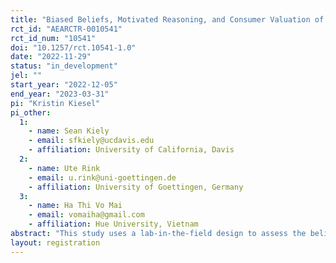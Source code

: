 ```yaml
---
title: "Biased Beliefs, Motivated Reasoning, and Consumer Valuation of Vegetable Labels in Vietnam"
rct_id: "AEARCTR-0010541"
rct_id_num: "10541"
doi: "10.1257/rct.10541-1.0"
date: "2022-11-29"
status: "in_development"
jel: ""
start_year: "2022-12-05"
end_year: "2023-03-31"
pi: "Kristin Kiesel"
pi_other:
  1:
    - name: Sean Kiely
    - email: sfkiely@ucdavis.edu
    - affiliation: University of California, Davis
  2:
    - name: Ute Rink
    - email: u.rink@uni-goettingen.de
    - affiliation: University of Goettingen, Germany
  3:
    - name: Ha Thi Vo Mai
    - email: vomaiha@gmail.com
    - affiliation: Hue University, Vietnam
abstract: "This study uses a lab-in-the-field design to assess the belief updating process for consumers when presented with varying labeling schemes that communicate food safety information in retail markets for vegetables. Vietnam offers a unique setting to evaluate how individuals update beliefs over time through consumer internalization of labeling information for several reasons. First, consumers may have had emotionally intense prior experiences that make them more likely to form biased beliefs about the overall quality of vegetables in retail markets. They might have become ill from consuming vegetables with high levels of pesticide residue or vegetables that were otherwise contaminated. Households exposed to herbicides and defoliants during the Vietnam War might also be particularly concerned about pesticide use and have biased perceptions of food safety quality in retail markets. Second, relatively few labels currently exist to signal credence qualities in Vietnam’s retail market. Three labeling schemes are of interest to this study: 1) no labels are available to signal differences in quality or food safety, 2) vegetables are differentiated by a ‘pesticide-free’ voluntary private label, and 3) vegetables are differentiated by the VietGAP certified label."
layout: registration
---
```



